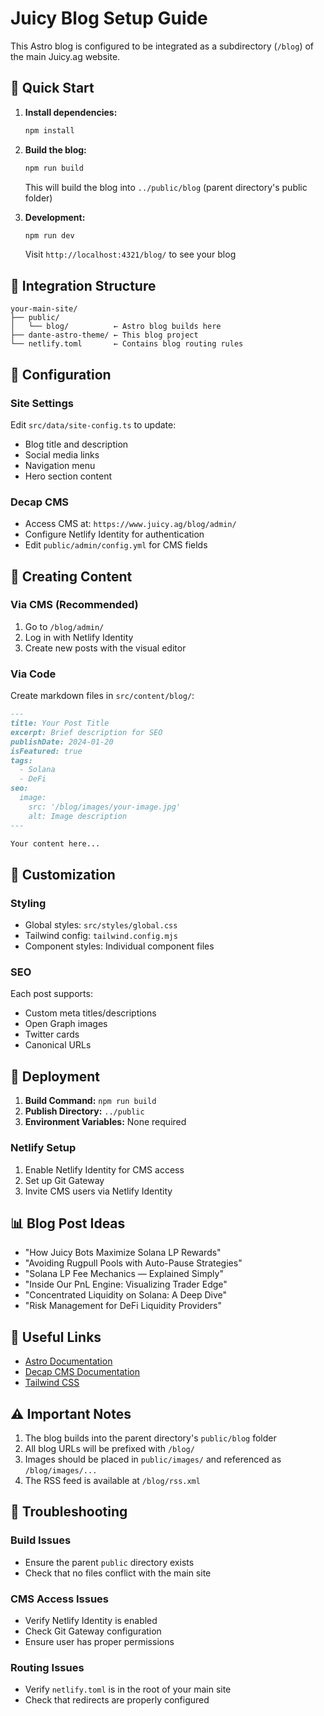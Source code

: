 # Juicy Blog Setup Guide

This Astro blog is configured to be integrated as a subdirectory (`/blog`) of the main Juicy.ag website.

## 🚀 Quick Start

1. **Install dependencies:**
   ```bash
   npm install
   ```

2. **Build the blog:**
   ```bash
   npm run build
   ```
   This will build the blog into `../public/blog` (parent directory's public folder)

3. **Development:**
   ```bash
   npm run dev
   ```
   Visit `http://localhost:4321/blog/` to see your blog

## 📁 Integration Structure

```
your-main-site/
├── public/
│   └── blog/          ← Astro blog builds here
├── dante-astro-theme/ ← This blog project
└── netlify.toml       ← Contains blog routing rules
```

## 🔧 Configuration

### Site Settings
Edit `src/data/site-config.ts` to update:
- Blog title and description
- Social media links
- Navigation menu
- Hero section content

### Decap CMS
- Access CMS at: `https://www.juicy.ag/blog/admin/`
- Configure Netlify Identity for authentication
- Edit `public/admin/config.yml` for CMS fields

## 📝 Creating Content

### Via CMS (Recommended)
1. Go to `/blog/admin/`
2. Log in with Netlify Identity
3. Create new posts with the visual editor

### Via Code
Create markdown files in `src/content/blog/`:

```markdown
---
title: Your Post Title
excerpt: Brief description for SEO
publishDate: 2024-01-20
isFeatured: true
tags:
  - Solana
  - DeFi
seo:
  image:
    src: '/blog/images/your-image.jpg'
    alt: Image description
---

Your content here...
```

## 🎨 Customization

### Styling
- Global styles: `src/styles/global.css`
- Tailwind config: `tailwind.config.mjs`
- Component styles: Individual component files

### SEO
Each post supports:
- Custom meta titles/descriptions
- Open Graph images
- Twitter cards
- Canonical URLs

## 🚢 Deployment

1. **Build Command:** `npm run build`
2. **Publish Directory:** `../public`
3. **Environment Variables:** None required

### Netlify Setup
1. Enable Netlify Identity for CMS access
2. Set up Git Gateway
3. Invite CMS users via Netlify Identity

## 📊 Blog Post Ideas

- "How Juicy Bots Maximize Solana LP Rewards"
- "Avoiding Rugpull Pools with Auto-Pause Strategies"
- "Solana LP Fee Mechanics — Explained Simply"
- "Inside Our PnL Engine: Visualizing Trader Edge"
- "Concentrated Liquidity on Solana: A Deep Dive"
- "Risk Management for DeFi Liquidity Providers"

## 🔗 Useful Links

- [Astro Documentation](https://docs.astro.build)
- [Decap CMS Documentation](https://decapcms.org/docs/)
- [Tailwind CSS](https://tailwindcss.com/)

## ⚠️ Important Notes

1. The blog builds into the parent directory's `public/blog` folder
2. All blog URLs will be prefixed with `/blog/`
3. Images should be placed in `public/images/` and referenced as `/blog/images/...`
4. The RSS feed is available at `/blog/rss.xml`

## 🐛 Troubleshooting

### Build Issues
- Ensure the parent `public` directory exists
- Check that no files conflict with the main site

### CMS Access Issues
- Verify Netlify Identity is enabled
- Check Git Gateway configuration
- Ensure user has proper permissions

### Routing Issues
- Verify `netlify.toml` is in the root of your main site
- Check that redirects are properly configured 